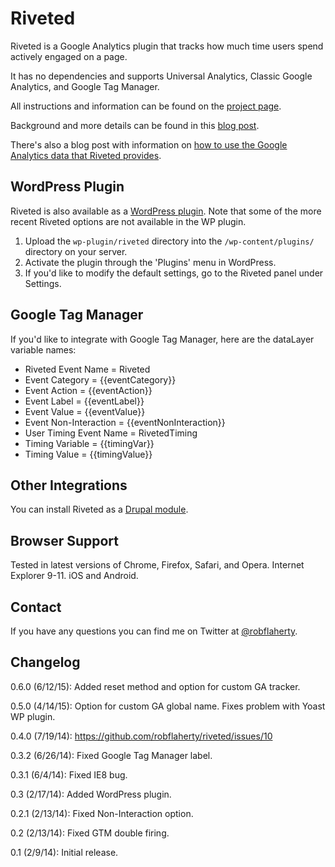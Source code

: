 # Riveted
Riveted is a Google Analytics plugin that tracks how much time users spend actively engaged on a page.

It has no dependencies and supports Universal Analytics, Classic Google Analytics, and Google Tag Manager.

All instructions and information can be found on the [project page](http://projects.parsnip.io/riveted/).

Background and more details can be found in this [blog post](http://parsnip.io/blog/riveted-measuring-active-time-in-google-analytics/).

There's also a blog post with information on [how to use the Google Analytics data that Riveted provides](https://medium.com/google-analytics/84d9981920da).

## WordPress Plugin
Riveted is also available as a [WordPress plugin](http://wordpress.org/plugins/riveted/). Note that some of the more recent Riveted options are not available in the WP plugin. 

1. Upload the `wp-plugin/riveted` directory into the `/wp-content/plugins/` directory on your server.
2. Activate the plugin through the 'Plugins' menu in WordPress.
3. If you'd like to modify the default settings, go to the Riveted panel under Settings.

## Google Tag Manager
If you'd like to integrate with Google Tag Manager, here are the dataLayer variable names:

* Riveted Event Name = Riveted
* Event Category = {{eventCategory}}
* Event Action = {{eventAction}}
* Event Label = {{eventLabel}}
* Event Value = {{eventValue}}
* Event Non-Interaction = {{eventNonInteraction}}
* User Timing Event Name = RivetedTiming
* Timing Variable = {{timingVar}}
* Timing Value = {{timingValue}}

## Other Integrations
You can install Riveted as a [Drupal module](https://www.drupal.org/project/riveted).

## Browser Support
Tested in latest versions of Chrome, Firefox, Safari, and Opera. Internet Explorer 9-11. iOS and Android.

## Contact
If you have any questions you can find me on Twitter at [@robflaherty](https://twitter.com/robflaherty).

## Changelog

0.6.0 (6/12/15): Added reset method and option for custom GA tracker.

0.5.0 (4/14/15): Option for custom GA global name. Fixes problem with Yoast WP plugin.

0.4.0 (7/19/14): https://github.com/robflaherty/riveted/issues/10

0.3.2 (6/26/14): Fixed Google Tag Manager label.

0.3.1 (6/4/14): Fixed IE8 bug.

0.3 (2/17/14): Added WordPress plugin.

0.2.1 (2/13/14): Fixed Non-Interaction option.

0.2 (2/13/14): Fixed GTM double firing.

0.1 (2/9/14): Initial release.
